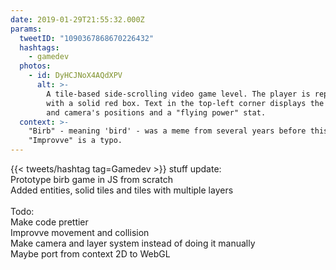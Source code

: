 ```yaml
---
date: 2019-01-29T21:55:32.000Z
params:
  tweetID: "1090367868670226432"
  hashtags:
    - gamedev
  photos:
    - id: DyHCJNoX4AQdXPV
      alt: >-
        A tile-based side-scrolling video game level. The player is represented
        with a solid red box. Text in the top-left corner displays the player
        and camera's positions and a "flying power" stat.
  context: >-
    "Birb" - meaning 'bird' - was a meme from several years before this Tweet.
    "Improvve" is a typo.
---
```


{{< tweets/hashtag tag=Gamedev >}} stuff update:\
Prototype birb game in JS from scratch\
Added entities, solid tiles and tiles with multiple layers\
\
Todo:\
Make code prettier\
Improvve movement and collision\
Make camera and layer system instead of doing it manually\
Maybe port from context 2D to WebGL
